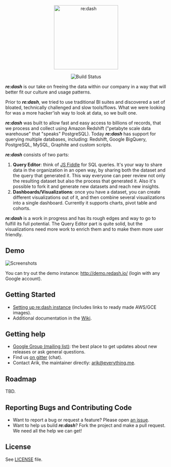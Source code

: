 <p align="center">
  <img title="re:dash" src='http://redash.io/static/img/redash_logo.png' width="200px"/>
</p>
<p align="center">
    <img title="Build Status" src='https://circleci.com/gh/EverythingMe/redash.png?circle-token=8a695aa5ec2cbfa89b48c275aea298318016f040'/>
</p>

**_re:dash_** is our take on freeing the data within our company in a way that will better fit our culture and usage patterns.

Prior to **_re:dash_**, we tried to use traditional BI suites and discovered a set of bloated, technically challenged and slow tools/flows. What we were looking for was a more hacker'ish way to look at data, so we built one.

**_re:dash_** was built to allow fast and easy access to billions of records, that we process and collect using Amazon Redshift ("petabyte scale data warehouse" that "speaks" PostgreSQL).
Today **_re:dash_** has support for querying multiple databases, including: Redshift, Google BigQuery, PostgreSQL, MySQL, Graphite and custom scripts.

**_re:dash_** consists of two parts:

1. **Query Editor**: think of [JS Fiddle](http://jsfiddle.net) for SQL queries. It's your way to share data in the organization in an open way, by sharing both the dataset and the query that generated it. This way everyone can peer review not only the resulting dataset but also the process that generated it. Also it's possible to fork it and generate new datasets and reach new insights.
2. **Dashboards/Visualizations**: once you have a dataset, you can create different visualizations out of it, and then combine several visualizations into a single dashboard. Currently it supports charts, pivot table and cohorts.

**_re:dash_** is a work in progress and has its rough edges and way to go to fulfill its full potential. The Query Editor part is quite solid, but the visualizations need more work to enrich them and to make them more user friendly.

## Demo

![Screenshots](https://raw.github.com/EverythingMe/redash/screenshots/screenshots.gif)

You can try out the demo instance: http://demo.redash.io/ (login with any Google account).

## Getting Started

* [Setting up re:dash instance](http://redash.io/deployment/setup.html) (includes links to ready made AWS/GCE images).
* Additional documentation in the [Wiki](https://github.com/everythingme/redash/wiki).


## Getting help

* [Google Group (mailing list)](https://groups.google.com/forum/#!forum/redash-users): the best place to get updates about new releases or ask general questions.
* Find us [on gitter](https://gitter.im/EverythingMe/redash#) (chat).
* Contact Arik, the maintainer directly: arik@everything.me.

## Roadmap

TBD.

## Reporting Bugs and Contributing Code

* Want to report a bug or request a feature? Please open [an issue](https://github.com/everythingme/redash/issues/new).
* Want to help us build **_re:dash_**? Fork the project and make a pull request. We need all the help we can get!

## License

See [LICENSE](https://github.com/EverythingMe/redash/blob/master/LICENSE) file.
